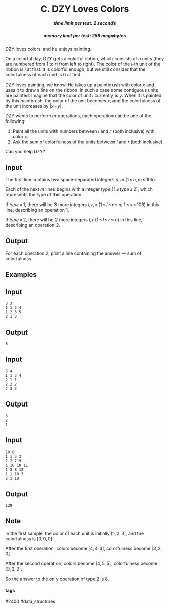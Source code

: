 <h1 style='text-align: center;'> C. DZY Loves Colors</h1>

<h5 style='text-align: center;'>time limit per test: 2 seconds</h5>
<h5 style='text-align: center;'>memory limit per test: 256 megabytes</h5>

DZY loves colors, and he enjoys painting.

On a colorful day, DZY gets a colorful ribbon, which consists of *n* units (they are numbered from 1 to *n* from left to right). The color of the *i*-th unit of the ribbon is *i* at first. It is colorful enough, but we still consider that the colorfulness of each unit is 0 at first.

DZY loves painting, we know. He takes up a paintbrush with color *x* and uses it to draw a line on the ribbon. In such a case some contiguous units are painted. Imagine that the color of unit *i* currently is *y*. When it is painted by this paintbrush, the color of the unit becomes *x*, and the colorfulness of the unit increases by |*x* - *y*|.

DZY wants to perform *m* operations, each operation can be one of the following:

1. Paint all the units with numbers between *l* and *r* (both inclusive) with color *x*.
2. Ask the sum of colorfulness of the units between *l* and *r* (both inclusive).

Can you help DZY?

## Input

The first line contains two space-separated integers *n*, *m* (1 ≤ *n*, *m* ≤ 105).

Each of the next *m* lines begins with a integer *type* (1 ≤ *type* ≤ 2), which represents the type of this operation.

If *type* = 1, there will be 3 more integers *l*, *r*, *x* (1 ≤ *l* ≤ *r* ≤ *n*; 1 ≤ *x* ≤ 108) in this line, describing an operation 1.

If *type* = 2, there will be 2 more integers *l*, *r* (1 ≤ *l* ≤ *r* ≤ *n*) in this line, describing an operation 2.

## Output

For each operation 2, print a line containing the answer — sum of colorfulness.

## Examples

## Input


```
3 3  
1 1 2 4  
1 2 3 5  
2 1 3  

```
## Output


```
8  

```
## Input


```
3 4  
1 1 3 4  
2 1 1  
2 2 2  
2 3 3  

```
## Output


```
3  
2  
1  

```
## Input


```
10 6  
1 1 5 3  
1 2 7 9  
1 10 10 11  
1 3 8 12  
1 1 10 3  
2 1 10  

```
## Output


```
129  

```
## Note

In the first sample, the color of each unit is initially [1, 2, 3], and the colorfulness is [0, 0, 0].

After the first operation, colors become [4, 4, 3], colorfulness become [3, 2, 0].

After the second operation, colors become [4, 5, 5], colorfulness become [3, 3, 2].

So the answer to the only operation of type 2 is 8.



#### tags 

#2400 #data_structures 